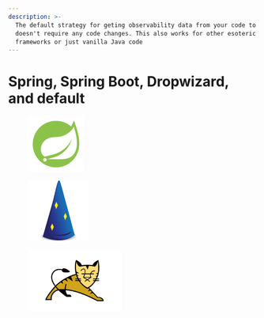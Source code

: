 ```yaml
---
description: >-
  The default strategy for geting observability data from your code to Digma
  doesn't require any code changes. This also works for other esoteric
  frameworks or just vanilla Java code
---
```


# Spring, Spring Boot, Dropwizard, and default



<div align="left">

<figure><img src="../../.gitbook/assets/image (2) (1) (1).png" alt="" width="113"><figcaption></figcaption></figure>

 

<figure><img src="../../.gitbook/assets/image (3) (1) (1).png" alt="" width="123"><figcaption></figcaption></figure>

 

<figure><img src="../../.gitbook/assets/image (4) (1) (1).png" alt="" width="188"><figcaption></figcaption></figure>

</div>
